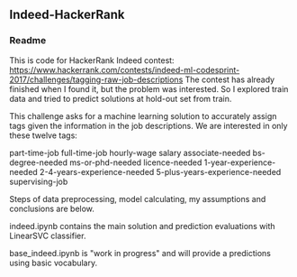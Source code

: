 ## Indeed-HackerRank

### Readme

This is code for HackerRank Indeed contest:
https://www.hackerrank.com/contests/indeed-ml-codesprint-2017/challenges/tagging-raw-job-descriptions
The contest has already finished when I found it, but the problem was interested. So I explored train data and tried to predict solutions at hold-out set from train.

This challenge asks for a machine learning solution to accurately assign tags given the information in the job descriptions. We are interested in only these twelve tags:

part-time-job
full-time-job
hourly-wage
salary
associate-needed
bs-degree-needed
ms-or-phd-needed
licence-needed
1-year-experience-needed
2-4-years-experience-needed
5-plus-years-experience-needed
supervising-job

Steps of data preprocessing, model calculating, my assumptions and conclusions are below.

indeed.ipynb contains the main solution and prediction evaluations with LinearSVC classifier.

base_indeed.ipynb is "work in progress" and will provide a predictions using basic vocabulary.

